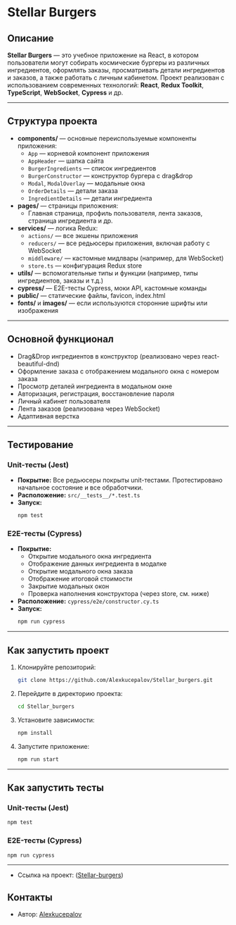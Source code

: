 # Stellar Burgers

## Описание

**Stellar Burgers** — это учебное приложение на React, в котором пользователи могут собирать космические бургеры из различных ингредиентов, оформлять заказы, просматривать детали ингредиентов и заказов, а также работать с личным кабинетом. Проект реализован с использованием современных технологий: **React**, **Redux Toolkit**, **TypeScript**, **WebSocket**, **Cypress** и др.

---

## Структура проекта

- **components/** — основные переиспользуемые компоненты приложения:
  - `App` — корневой компонент приложения
  - `AppHeader` — шапка сайта
  - `BurgerIngredients` — список ингредиентов
  - `BurgerConstructor` — конструктор бургера с drag&drop
  - `Modal`, `ModalOverlay` — модальные окна
  - `OrderDetails` — детали заказа
  - `IngredientDetails` — детали ингредиента
- **pages/** — страницы приложения:
  - Главная страница, профиль пользователя, лента заказов, страница ингредиента и др.
- **services/** — логика Redux:
  - `actions/` — все экшены приложения
  - `reducers/` — все редьюсеры приложения, включая работу с WebSocket
  - `middleware/` — кастомные мидлвары (например, для WebSocket)
  - `store.ts` — конфигурация Redux store
- **utils/** — вспомогательные типы и функции (например, типы ингредиентов, заказы и т.д.)
- **cypress/** — E2E-тесты Cypress, моки API, кастомные команды
- **public/** — статические файлы, favicon, index.html
- **fonts/** и **images/** — если используются сторонние шрифты или изображения

---

## Основной функционал

- Drag&Drop ингредиентов в конструктор (реализовано через react-beautiful-dnd)
- Оформление заказа с отображением модального окна с номером заказа
- Просмотр деталей ингредиента в модальном окне
- Авторизация, регистрация, восстановление пароля
- Личный кабинет пользователя
- Лента заказов (реализована через WebSocket)
- Адаптивная верстка

---

## Тестирование

### Unit-тесты (Jest)

- **Покрытие:** Все редьюсеры покрыты unit-тестами. Протестировано начальное состояние и все обработчики.
- **Расположение:** `src/__tests__/*.test.ts`
- **Запуск:**
  ```bash
  npm test
  ```

### E2E-тесты (Cypress)

- **Покрытие:**
  - Открытие модального окна ингредиента
  - Отображение данных ингредиента в модалке
  - Открытие модального окна заказа
  - Отображение итоговой стоимости
  - Закрытие модальных окон
  - Проверка наполнения конструктора (через store, см. ниже)
- **Расположение:** `cypress/e2e/constructor.cy.ts`
- **Запуск:**
  ```bash
  npm run cypress
  ```

---

## Как запустить проект

1. Клонируйте репозиторий:
   ```bash
   git clone https://github.com/Alexkucepalov/Stellar_burgers.git
   ```
2. Перейдите в директорию проекта:
   ```bash
   cd Stellar_burgers
   ```
3. Установите зависимости:
   ```bash
   npm install
   ```
4. Запустите приложение:
   ```bash
   npm run start
   ```

---

## Как запустить тесты

### Unit-тесты (Jest)
```bash
npm test
```

### E2E-тесты (Cypress)
```bash
npm run cypress
```

---

- Ссылка на проект: ([Stellar-burgers](https://alexkucepalov.github.io/Stellar_burgers))

## Контакты

- Автор: [Alexkucepalov](https://github.com/Alexkucepalov)
